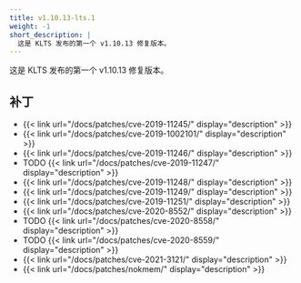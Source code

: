 ```yaml
---
title: v1.10.13-lts.1
weight: -1
short_description: |
  这是 KLTS 发布的第一个 v1.10.13 修复版本。
---
```


这是 KLTS 发布的第一个 v1.10.13 修复版本。

## 补丁

- {{< link url="/docs/patches/cve-2019-11245/" display="description" >}}
- {{< link url="/docs/patches/cve-2019-1002101/" display="description" >}}
- {{< link url="/docs/patches/cve-2019-11246/" display="description" >}}
- TODO {{< link url="/docs/patches/cve-2019-11247/" display="description" >}}
- {{< link url="/docs/patches/cve-2019-11248/" display="description" >}}
- {{< link url="/docs/patches/cve-2019-11249/" display="description" >}}
- {{< link url="/docs/patches/cve-2019-11251/" display="description" >}}
- {{< link url="/docs/patches/cve-2020-8552/" display="description" >}}
- TODO {{< link url="/docs/patches/cve-2020-8558/" display="description" >}}
- TODO {{< link url="/docs/patches/cve-2020-8559/" display="description" >}}
- {{< link url="/docs/patches/cve-2021-3121/" display="description" >}}
- {{< link url="/docs/patches/nokmem/" display="description" >}}
